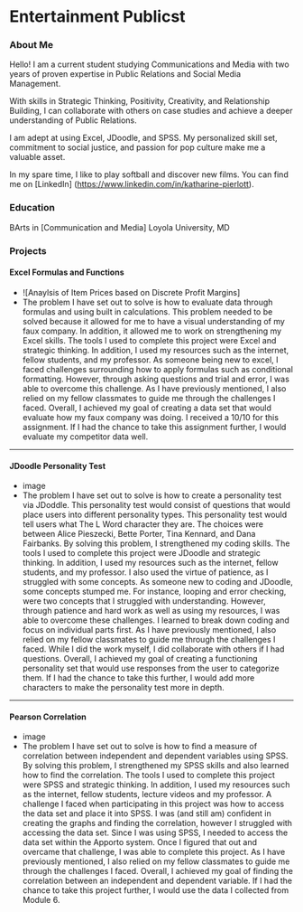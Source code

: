 # Entertainment Publicst

### About Me
Hello! I am a current student studying Communications and Media with two years of proven expertise in Public Relations and Social Media Management. 

With skills in Strategic Thinking, Positivity, Creativity, and Relationship Building, I can collaborate with others on case studies and achieve a deeper understanding of Public Relations. 

I am adept at using Excel, JDoodle, and SPSS. My personalized skill set, commitment to social justice, and passion for pop culture make me a valuable asset.  

In my spare time, I like to play softball and discover new films. You can find me on [LinkedIn] (https://www.linkedin.com/in/katharine-pierlott​​).
 

### Education 
BArts in [Communication and Media]
Loyola University, MD

### Projects

#### Excel Formulas and Functions
 - ![Anaylsis of Item Prices based on Discrete Profit Margins]
 - The problem I have set out to solve is how to evaluate data through formulas and using built in calculations. This problem needed to be solved because it allowed for me to have a visual understanding of my faux company. In addition, it allowed me to work on strengthening my Excel skills. The tools I used to complete this project were Excel and strategic thinking. In addition, I used my resources such as the internet, fellow students, and my professor. As someone being new to excel, I faced challenges surrounding how to apply formulas such as conditional formatting. However, through asking questions and trial and error, I was able to overcome this challenge. As I have previously mentioned, I also relied on my fellow classmates to guide me through the challenges I faced. Overall, I achieved my goal of creating a data set that would evaluate how my faux company was doing. I received a 10/10 for this assignment. If I had the chance to take this assignment further, I would evaluate my competitor data well. 

***
#### JDoodle Personality Test
 - image
 - The problem I have set out to solve is how to create a personality test via JDoddle. This personality test would consist of questions that would place users into different personality types. This personality test would tell users what The L Word character they are. The choices were between Alice Pieszecki, Bette Porter, Tina Kennard, and Dana Fairbanks. By solving this problem, I strengthened my coding skills. The tools I used to complete this project were JDoodle and strategic thinking. In addition, I used my resources such as the internet, fellow students, and my professor. I also used the virtue of patience, as I struggled with some concepts. As someone new to coding and JDoodle, some concepts stumped me. For instance, looping and error checking, were two concepts that I struggled with understanding. However, through patience and hard work as well as using my resources, I was able to overcome these challenges. I learned to break down coding and focus on individual parts first. As I have previously mentioned, I also relied on my fellow classmates to guide me through the challenges I faced. While I did the work myself, I did collaborate with others if I had questions. Overall, I achieved my goal of creating a functioning personality set that would use responses from the user to categorize them. If I had the chance to take this further, I would add more characters to make the personality test more in depth.

***
#### Pearson Correlation
 - image
 - The problem I have set out to solve is how to find a measure of correlation between independent and dependent variables using SPSS. By solving this problem, I strengthened my SPSS skills and also learned how to find the correlation. The tools I used to complete this project were SPSS and strategic thinking. In addition, I used my resources such as the internet, fellow students, lecture videos and my professor. A challenge I faced when participating in this project was how to access the data set and place it into SPSS. I was (and still am) confident in creating the graphs and finding the correlation, however I struggled with accessing the data set. Since I was using SPSS, I needed to access the data set within the Apporto system. Once I figured that out and overcame that challenge, I was able to complete this project. As I have previously mentioned, I also relied on my fellow classmates to guide me through the challenges I faced. Overall, I achieved my goal of finding the correlation between an independent and dependent variable. If I had the chance to take this project further, I would use the data I collected from Module 6. 
